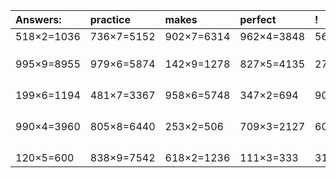| Answers: | practice | makes | perfect | ! |
| :--- | :--- | :--- | :--- | :--- |
| 518×2=1036 | 736×7=5152 | 902×7=6314 | 962×4=3848 | 563×3=1689 | 
|   |   |   |   |   | 
|   |   |   |   |   | 
|   |   |   |   |   | 
| 995×9=8955 | 979×6=5874 | 142×9=1278 | 827×5=4135 | 274×4=1096 | 
|   |   |   |   |   | 
|   |   |   |   |   | 
|   |   |   |   |   | 
|   |   |   |   |   | 
| 199×6=1194 | 481×7=3367 | 958×6=5748 | 347×2=694 | 907×3=2721 | 
|   |   |   |   |   | 
|   |   |   |   |   | 
|   |   |   |   |   | 
|   |   |   |   |   | 
| 990×4=3960 | 805×8=6440 | 253×2=506 | 709×3=2127 | 602×2=1204 | 
|   |   |   |   |   | 
|   |   |   |   |   | 
|   |   |   |   |   | 
|   |   |   |   |   | 
| 120×5=600 | 838×9=7542 | 618×2=1236 | 111×3=333 | 317×8=2536 | 
